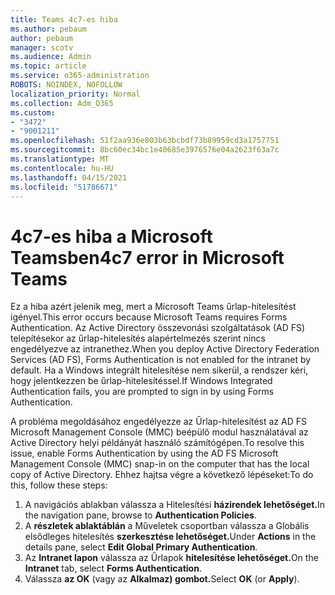 ```yaml
---
title: Teams 4c7-es hiba
ms.author: pebaum
author: pebaum
manager: scotv
ms.audience: Admin
ms.topic: article
ms.service: o365-administration
ROBOTS: NOINDEX, NOFOLLOW
localization_priority: Normal
ms.collection: Adm_O365
ms.custom:
- "3472"
- "9001211"
ms.openlocfilehash: 51f2aa936e803b63bcbdf73b89959cd3a1757751
ms.sourcegitcommit: 8bc60ec34bc1e40685e3976576e04a2623f63a7c
ms.translationtype: MT
ms.contentlocale: hu-HU
ms.lasthandoff: 04/15/2021
ms.locfileid: "51786671"
---
```

# <a name="4c7-error-in-microsoft-teams"></a><span data-ttu-id="29a38-102">4c7-es hiba a Microsoft Teamsben</span><span class="sxs-lookup"><span data-stu-id="29a38-102">4c7 error in Microsoft Teams</span></span>

<span data-ttu-id="29a38-103">Ez a hiba azért jelenik meg, mert a Microsoft Teams űrlap-hitelesítést igényel.</span><span class="sxs-lookup"><span data-stu-id="29a38-103">This error occurs because Microsoft Teams requires Forms Authentication.</span></span> <span data-ttu-id="29a38-104">Az Active Directory összevonási szolgáltatások (AD FS) telepítésekor az űrlap-hitelesítés alapértelmezés szerint nincs engedélyezve az intranethez.</span><span class="sxs-lookup"><span data-stu-id="29a38-104">When you deploy Active Directory Federation Services (AD FS), Forms Authentication is not enabled for the intranet by default.</span></span> <span data-ttu-id="29a38-105">Ha a Windows integrált hitelesítése nem sikerül, a rendszer kéri, hogy jelentkezzen be űrlap-hitelesítéssel.</span><span class="sxs-lookup"><span data-stu-id="29a38-105">If Windows Integrated Authentication fails, you are prompted to sign in by using Forms Authentication.</span></span>

<span data-ttu-id="29a38-106">A probléma megoldásához engedélyezze az Űrlap-hitelesítést az AD FS Microsoft Management Console (MMC) beépülő modul használatával az Active Directory helyi példányát használó számítógépen.</span><span class="sxs-lookup"><span data-stu-id="29a38-106">To resolve this issue, enable Forms Authentication by using the AD FS Microsoft Management Console (MMC) snap-in on the computer that has the local copy of Active Directory.</span></span> <span data-ttu-id="29a38-107">Ehhez hajtsa végre a következő lépéseket:</span><span class="sxs-lookup"><span data-stu-id="29a38-107">To do this, follow these steps:</span></span> 

1. <span data-ttu-id="29a38-108">A navigációs ablakban válassza a Hitelesítési **házirendek lehetőséget.**</span><span class="sxs-lookup"><span data-stu-id="29a38-108">In the navigation pane, browse to **Authentication Policies**.</span></span>
2. <span data-ttu-id="29a38-109">A **részletek ablaktáblán** a Műveletek csoportban válassza a Globális elsődleges hitelesítés **szerkesztése lehetőséget.**</span><span class="sxs-lookup"><span data-stu-id="29a38-109">Under **Actions** in the details pane, select **Edit Global Primary Authentication**.</span></span>
3. <span data-ttu-id="29a38-110">Az **Intranet lapon** válassza az Űrlapok **hitelesítése lehetőséget.**</span><span class="sxs-lookup"><span data-stu-id="29a38-110">On the **Intranet** tab, select **Forms Authentication**.</span></span>
4. <span data-ttu-id="29a38-111">Válassza **az OK** (vagy az **Alkalmaz) gombot.**</span><span class="sxs-lookup"><span data-stu-id="29a38-111">Select **OK** (or **Apply**).</span></span>